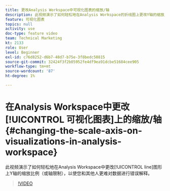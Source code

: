 ```yaml
---
title: 更改Analysis Workspace中可视化图表的缩放/轴
description: 此视频演示了如何轻松地在Analysis Workspace的折线图上更改Y轴的缩放比例（或轴限制），以使您和其他人更难对数据进行错误解释。
feature: 可视化图表
topics: null
activity: use
doc-type: feature video
team: Technical Marketing
kt: 2133
role: User
level: Beginner
exl-id: c76d8252-d6b7-48d7-b75e-3f8bedc50815
source-git-commit: 32424f3f2b05952fe4df9ea91dcbe51684cee905
workflow-type: tm+mt
source-wordcount: '87'
ht-degree: 1%

---
```


# 在Analysis Workspace中更改[!UICONTROL 可视化图表]上的缩放/轴 {#changing-the-scale-axis-on-visualizations-in-analysis-workspace}

此视频演示了如何轻松地在Analysis Workspace中更改[!UICONTROL line]图形上Y轴的缩放比例（或轴限制），以使您和其他人更难对数据进行错误解释。

>[!VIDEO](https://video.tv.adobe.com/v/24708/?quality=12)
